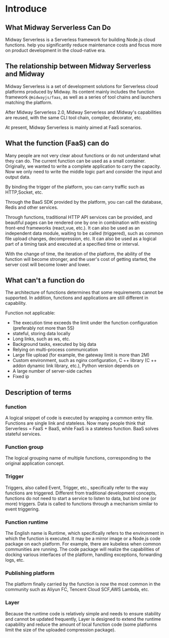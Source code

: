 # Introduce

## What Midway Serverless Can Do

Midway Serverless is a Serverless framework for building Node.js cloud functions. help you significantly reduce maintenance costs and focus more on product development in the cloud-native era.

## The relationship between Midway Serverless and Midway

Midway Serverless is a set of development solutions for Serverless cloud platforms produced by Midway. Its content mainly includes the function framework `@midwayjs/faas`, as well as a series of tool chains and launchers matching the platform.

After Midway Serverless 2.0, Midway Serverless and Midway's capabilities are reused, with the same CLI tool chain, compiler, decorator, etc.

At present, Midway Serverless is mainly aimed at FaaS scenarios.

## What the function (FaaS) can do

Many people are not very clear about functions or do not understand what they can do. The current function can be used as a small container. Originally, we wanted to write a complete application to carry the capacity. Now we only need to write the middle logic part and consider the input and output data.

By binding the trigger of the platform, you can carry traffic such as HTTP,Socket, etc.

Through the BaaS SDK provided by the platform, you can call the database, Redis and other services.

Through functions, traditional HTTP API services can be provided, and beautiful pages can be rendered one by one in combination with existing front-end frameworks (react,vue, etc.). It can also be used as an independent data module, waiting to be called (triggered), such as common file upload changes, decompression, etc. It can also be used as a logical part of a timing task and executed at a specified time or interval.

With the change of time, the iteration of the platform, the ability of the function will become stronger, and the user's cost of getting started, the server cost will become lower and lower.

## What can't a function do

The architecture of functions determines that some requirements cannot be supported. In addition, functions and applications are still different in capability.

Function not applicable:

- The execution time exceeds the limit under the function configuration (preferably not more than 5S)
- stateful, storing data locally
- Long links, such as ws, etc.
- Background tasks, executed by big data
- Relying on multi-process communication
- Large file upload (for example, the gateway limit is more than 2M)
- Custom environment, such as nginx configuration, C ++ library (C ++ addon dynamic link library, etc.), Python version depends on
- A large number of server-side caches
- Fixed ip

## Description of terms

### function

A logical snippet of code is executed by wrapping a common entry file. Functions are single link and stateless. Now many people think that Serverless = FaaS + BaaS, while FaaS is a stateless function. BaaS solves stateful services.

### Function group

The logical grouping name of multiple functions, corresponding to the original application concept.

### Trigger

Triggers, also called Event, Trigger, etc., specifically refer to the way functions are triggered.
Different from traditional development concepts, functions do not need to start a service to listen to data, but bind one (or more) triggers. Data is called to functions through a mechanism similar to event triggering.

### Function runtime

The English name is Runtime, which specifically refers to the environment in which the function is executed. It may be a mirror image or a Node.js code package on each platform. For example, there are kubeless when common communities are running. The code package will realize the capabilities of docking various interfaces of the platform, handling exceptions, forwarding logs, etc.

### Publishing platform

The platform finally carried by the function is now the most common in the community such as Aliyun FC, Tencent Cloud SCF,AWS Lambda, etc.

### Layer

Because the runtime code is relatively simple and needs to ensure stability and cannot be updated frequently, Layer is designed to extend the runtime capability and reduce the amount of local function code (some platforms limit the size of the uploaded compression package).
